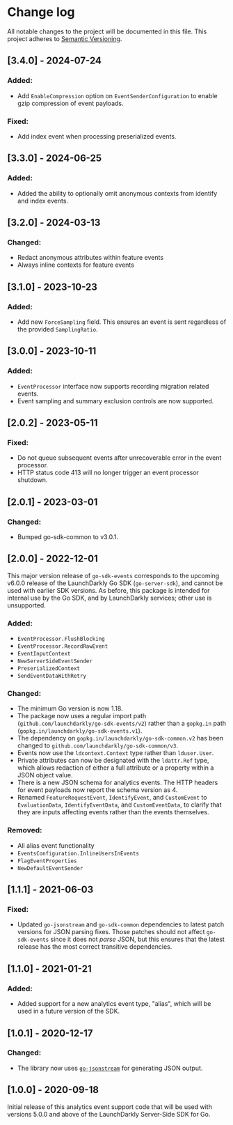 # Change log

All notable changes to the project will be documented in this file. This project adheres to [Semantic Versioning](http://semver.org).

## [3.4.0] - 2024-07-24
### Added:
- Add `EnableCompression` option on `EventSenderConfiguration` to enable gzip compression of event payloads.

### Fixed:
- Add index event when processing preserialized events.

## [3.3.0] - 2024-06-25
### Added:
- Added the ability to optionally omit anonymous contexts from identify and index events.

## [3.2.0] - 2024-03-13
### Changed:
- Redact anonymous attributes within feature events
- Always inline contexts for feature events

## [3.1.0] - 2023-10-23
### Added:
- Add new `ForceSampling` field. This ensures an event is sent regardless of the provided `SamplingRatio`.

## [3.0.0] - 2023-10-11
### Added:
- `EventProcessor` interface now supports recording migration related events.
- Event sampling and summary exclusion controls are now supported.

## [2.0.2] - 2023-05-11
### Fixed:
- Do not queue subsequent events after unrecoverable error in the event processor.
- HTTP status code 413 will no longer trigger an event processor shutdown.

## [2.0.1] - 2023-03-01
### Changed:
- Bumped go-sdk-common to v3.0.1.

## [2.0.0] - 2022-12-01
This major version release of `go-sdk-events` corresponds to the upcoming v6.0.0 release of the LaunchDarkly Go SDK (`go-server-sdk`), and cannot be used with earlier SDK versions. As before, this package is intended for internal use by the Go SDK, and by LaunchDarkly services; other use is unsupported.

### Added:
- `EventProcessor.FlushBlocking`
- `EventProcessor.RecordRawEvent`
- `EventInputContext`
- `NewServerSideEventSender`
- `PreserializedContext`
- `SendEventDataWithRetry`

### Changed:
- The minimum Go version is now 1.18.
- The package now uses a regular import path (`github.com/launchdarkly/go-sdk-events/v2`) rather than a `gopkg.in` path (`gopkg.in/launchdarkly/go-sdk-events.v1`).
- The dependency on `gopkg.in/launchdarkly/go-sdk-common.v2` has been changed to `github.com/launchdarkly/go-sdk-common/v3`.
- Events now use the `ldcontext.Context` type rather than `lduser.User`.
- Private attributes can now be designated with the `ldattr.Ref` type, which allows redaction of either a full attribute or a property within a JSON object value.
- There is a new JSON schema for analytics events. The HTTP headers for event payloads now report the schema version as 4.
- Renamed `FeatureRequestEvent`, `IdentifyEvent`, and `CustomEvent` to `EvaluationData`, `IdentifyEventData`, and `CustomEventData`, to clarify that they are inputs affecting events rather than the events themselves.

### Removed:
- All alias event functionality
- `EventsConfiguration.InlineUsersInEvents`
- `FlagEventProperties`
- `NewDefaultEventSender`

## [1.1.1] - 2021-06-03
### Fixed:
- Updated `go-jsonstream` and `go-sdk-common` dependencies to latest patch versions for JSON parsing fixes. Those patches should not affect `go-sdk-events` since it does not _parse_ JSON, but this ensures that the latest release has the most correct transitive dependencies.

## [1.1.0] - 2021-01-21
### Added:
- Added support for a new analytics event type, &#34;alias&#34;, which will be used in a future version of the SDK.

## [1.0.1] - 2020-12-17
### Changed:
- The library now uses [`go-jsonstream`](https://github.com/launchdarkly/go-jsonstream) for generating JSON output.

## [1.0.0] - 2020-09-18
Initial release of this analytics event support code that will be used with versions 5.0.0 and above of the LaunchDarkly Server-Side SDK for Go.
